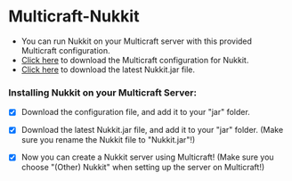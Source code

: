 # Multicraft-Nukkit

- You can run Nukkit on your Multicraft server with this provided Multicraft configuration.
- [Click here](https://raw.githubusercontent.com/downloads/XShockinFireX/Multicraft-Nukkit/nukkit.jar.conf) to download the Multicraft configuration for Nukkit.
- [Click here](http://ci.mengcraft.com:8080/job/nukkit/) to download the latest Nukkit.jar file.

### Installing Nukkit on your Multicraft Server:
- [x] Download the configuration file, and add it to your "jar" folder.
- [x] Download the latest Nukkit.jar file, and add it to your "jar" folder. (Make sure you rename the Nukkit file to "Nukkit.jar"!)
- [x] Now you can create a Nukkit server using Multicraft! (Make sure you choose "(Other) Nukkit" when setting up the server on Multicraft!)

